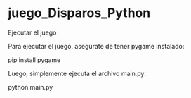 # juego_Disparos_Python

Ejecutar el juego

Para ejecutar el juego, asegúrate de tener pygame instalado:


pip install pygame

Luego, simplemente ejecuta el archivo main.py:


python main.py